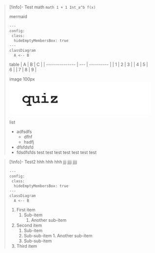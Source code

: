 
> [!info]- Test
> math
> `math 1 + 1 Int_a^b f(x)`
>
> mermaid
> ```mermaid
> ---
> config:
>  class:
>   hideEmptyMembersBox: true
> ---
> classDiagram
> 	A <-- B
> ```
>
>table
> | A            | B | C |
> | --------------- | --- | ---------- |
> | 1 | 2 | 3    |
> | 4 | 5 | 6    |
> | 7 | 8 | 9    |
>
> image 100px
> ![|100x0](assets/Pasted%20image%2020250514095205.png)
> 
> list
> - adfsdfs
>     - dfhf
> 	- hsdfj
> - dfsfdsfd
> - fdsdfsfds
> test
> 	test
> 		test
> 			test
> 		test
> 	test
> test


> [!info]- Test2
> hhh
>  hhh
>   hhh
>    jjj
>     jjjj
>      jjjj
>
> ```mermaid
> ---
> config:
>  class:
>   hideEmptyMembersBox: true
> ---
> classDiagram
> 	A <-- B
> ```
> 1. First item
>    1. Sub-item
>        1. Another sub-item
> 2. Second item
>    1. Sub-item
>      2. Sub-sub-item
>        1. Another sub-item
>    3. Sub-sub-item
> 3. Third item

